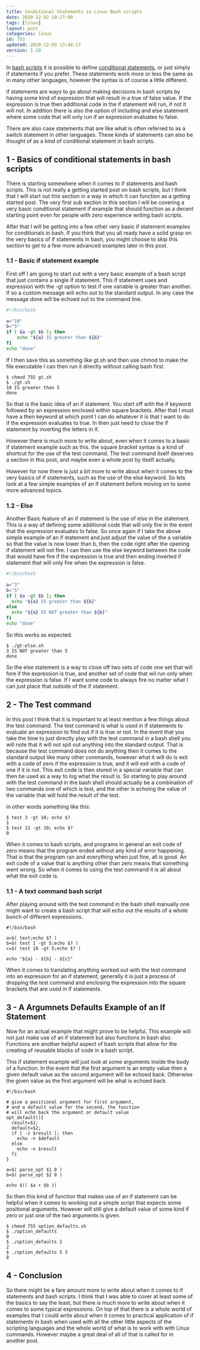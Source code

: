 ```yaml
---
title: Conditional Statements in Linux Bash scripts
date: 2020-12-02 10:27:00
tags: [linux]
layout: post
categories: linux
id: 753
updated: 2020-12-03 13:44:17
version: 1.10
---
```


In [bash scripts](/2020/11/27/bash-scripts/) it is possible to define [conditional statements](https://ryanstutorials.net/bash-scripting-tutorial/bash-if-statements.php), or just simply if statements if you prefer. These statements work more or less the same as in many other languages, however the syntax is of course a little different.

if statements are ways to go about making decisions in bash scripts by having some kind of expression that will result in a true of false value. If the expression is true then additional code in the if statement will run, if not it will not. In addition there is also the option of including and else statement where some code that will only run if an expression evaluates to false. 

There are also case statements that are like what is often referred to as a switch statement in other languages. These kinds of statements can also be thought of as a kind of conditional statement in bash scripts.

<!-- more -->

## 1 - Basics of conditional statements in bash scripts

There is starting somewhere when it comes to if statements and bash scripts. This is not really a getting started post on bash scripts, but I think that I will start out this section in a way in which it can function as a getting started post. The very first sub section in this section I will be covering a very basic conditional statement if example that should function as a decent starting point even for people with zero experience writing bash scripts.

After that I will be getting into a few other very basic if statement examples for conditionals in bash. If you think that you all ready have a solid grasp on the very basics of if statements in bash, you might choose to skip this section to get to a few more advanced examples later in this post.


### 1.1 - Basic if statement example

First off I am going to start out with a very basic example of a bash script that just contains a single if statement. This if statement uses and expression with the -gt option to test if one variable is greater than another. If so a custom message will echo out to the standard output. In any case the message done will be echoed out to the command line.

```bash
#!/bin/bash
 
a="10"
b="5"
if [ $a -gt $b ]; then
    echo "${a} IS greater than ${b}"
fi
echo "done"
```

If I then save this as something like gt.sh and then use chmod to make the file executable I can then run it directly without calling bash first.

```
$ chmod 755 gt.sh
$ ./gt.sh
10 IS greater than 5
done
```

So that is the basic idea of an if statement. You start off with the if keyword followed by an expression enclosed within square brackets. After that I must have a then keyword at which point I can do whatever it is that I want to do if the expression evaluates to true. In then just need to close the if statement by inverting the letters in if.

However there is much more to write about, even when it comes to a basic if statement example such as this. the square bracket syntax is a kind of shortcut for the use of the test command. The test command itself deserves a section in this post, and maybe even a whole post by itself actually.

However for now there is just a bit more to write about when it comes to the very basics of if statements, such as the use of the else keyword. So lets look at a few simple examples of an if statement before moving on to some more advanced topics.

### 1.2 - Else

Another Basic feature of an if statement is the use of else in the statement. This is a way of defining some additional code that will only fire in the event that the expression evaluates to false. So once again if I take the above simple example of an if statement and just adjust the value of the a variable so that the value is now lower than b, then the code right after the opening if statement will not fire. I can then use the else keyword between the code that would have fire if the expression is true and then ending inverted if statement that will only fire when the expression is false.

```bash
#!/bin/bash
 
a="3"
b="5"
if [ $a -gt $b ]; then
  echo "${a} IS greater than ${b}"
else
  echo "${a} IS NOT greater than ${b}"
fi
echo "done"
```

So this works as expected.

```
$ ./gt-else.sh
3 IS NOT greater than 5
done
```

So the else statement is a way to close off two sets of code one set that will fore if the expression is true, and another set of code that wil run only when the expression is false. If I want some code to always fire no matter what I can just place that outside of the if statement.

## 2 - The Test command

In this post I think that it is important to at least mention a few things about the test command. The test command is what is used in if statements to evaluate an expression to find out if it is true or not. In the event that you take the time to just directly play with the test command in a bash shell you will note that it will not spit out anything into the standard output. That is because the test command does not do anything then it comes to the standard output like many other commands, however what it will do is exit with a code of zero if the expression is true, and it will exit with a code of one if it is not. This exit code is then stored in a special variable that can then be used as a way to log what the result is. So starting to play around with the test command in the bash shell should actually be a combination of two commands one of which is test, and the other is echoing the value of the variable that will hold the result of the test.

in other words something like this:

```
$ test 3 -gt 10; echo $?
1
$ test 12 -gt 10; echo $?
0
```

When it comes to bash scripts, and programs in general an exit code of zero means that the program ended without any kind of error happening. That is that the program ran and everything when just fine, all is good. An exit code of a value that is anything other than zero means that something went wrong. So when it comes to using the test command it is all about what the exit code is.

### 1.1 - A text command bash script

After playing around with the test command in the bash shell manually one might want to create a bash script that will echo out the results of a whole bunch of different expressions.

```
#!/bin/bash
 
a=$( test;echo $? )
b=$( test 1 -gt 5;echo $? )
c=$( test 10 -gt 5;echo $? )
 
echo "${a} - ${b} - ${c}"
```

When it comes to translating anything worked out with the test command into an expression for an if statement, generally it is just a process of dropping the test command and enclosing the expression into the square brackets that are used in if statements.


## 3 - A Argumnets Defaults Example of an If Statement

Now for an actual example that might prove to be helpful. This example will not just make use of an if statement but also functions in bash also. Functions are another helpful aspect of bash scripts that allow for the creating of reusable blocks of code in a bash script.

This if statement example will just look at some arguments inside the body of a function. In the event that the first argument is an empty value then a given default value as the second argument will be echoed back. Otherwise the given value as the first argument will be what is echoed back.

```
#!/bin/bash
 
# give a positional argument for first argument,
# and a default value for the second, the function
# will echo back the argument or default value
opt_default(){
  result=$1;
  default=$2;
  if [ -z $result ]; then
    echo -n $default
  else
    echo -n $result
  fi
}
 
a=$( parse_opt $1 0 )
b=$( parse_opt $2 0 )
 
echo $(( $a + $b ))
```

So then this kind of function that makes use of an if statement can be helpful when it comes to working out a simple script that expects some positional arguments. However will still give a default value of some kind if zero or just one of the two arguments is given.

```
$ chmod 755 option_defaults.sh
$ ./option_defaults
0
$ ./option_defaults 2
2
$ ./option_defaults 5 3
8
```

## 4 - Conclusion

So there might be a fare amount more to write about when it comes to if statements and bash scripts. I think that I was able to cover at least some of the basics to say the least, but there is much more to write about when it comes to some typical expressions. On top of that there is a whole world of examples that I could write about when it comes to practical application of if statements in bash when used with all the other little aspects of the scripting languages and the whole world of what is to work with with Linux commands. However maybe a great deal of all of that is called for in another post.
